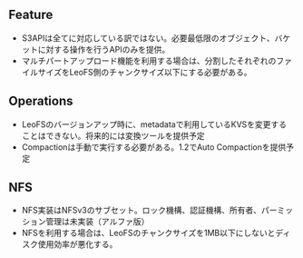 ## Feature
 - S3APIは全てに対応している訳ではない。必要最低限のオブジェクト、バケットに対する操作を行うAPIのみを提供。
 - マルチパートアップロード機能を利用する場合は、分割したそれぞれのファイルサイズをLeoFS側のチャンクサイズ以下にする必要がある。

## Operations
 - LeoFSのバージョンアップ時に、metadataで利用しているKVSを変更することはできない。将来的には変換ツールを提供予定
 - Compactionは手動で実行する必要がある。1.2でAuto Compactionを提供予定
## NFS

 - NFS実装はNFSv3のサブセット。ロック機構、認証機構、所有者、パーミッション管理は未実装（アルファ版）
 - NFSを利用する場合は、LeoFSのチャンクサイズを1MB以下にしないとディスク使用効率が悪化する。
